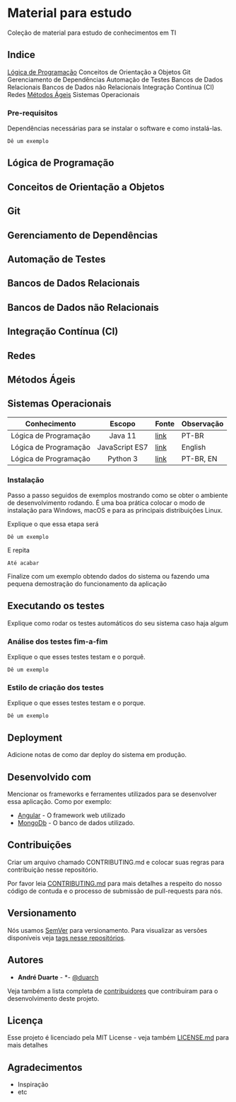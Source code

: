 # Material para estudo

Coleção de material para estudo de conhecimentos em TI 

## Indice

[Lógica de Programação](#lógica-de-programação)
Conceitos de Orientação a Objetos 
Git 
Gerenciamento de Dependências 
Automação de Testes 
Bancos de Dados Relacionais
Bancos de Dados não Relacionais
Integração Contínua (CI) 
Redes
[Métodos Ágeis](#métodos-ágeis) 
Sistemas Operacionais 



### Pre-requisitos

Dependências necessárias para se instalar o software e como instalá-las.

```
Dê um exemplo
```
## Lógica de Programação 
## Conceitos de Orientação a Objetos 
## Git 
## Gerenciamento de Dependências 
## Automação de Testes 
## Bancos de Dados Relacionais
## Bancos de Dados não Relacionais
## Integração Contínua (CI) 
## Redes
## Métodos Ágeis 
## Sistemas Operacionais 

 Conhecimento  | Escopo |  Fonte | Observação 
:---: | :---: | --- | --- 
Lógica de Programação | Java 11 | [link](https://www.google.com)  | PT-BR 
Lógica de Programação | JavaScript ES7 | [link](https://www.google.com) | English 
Lógica de Programação |  Python 3 | [link](https://www.google.com)  | PT-BR, EN

### Instalação

Passo a passo seguidos de exemplos mostrando como se obter o ambiente de desenvolvimento rodando. É uma boa prática colocar o modo de instalação para Windows, macOS e para as principais distribuições Linux.

Explique o que essa etapa será
```
Dê um exemplo
```

E repita

```
Até acabar
```

Finalize com um exemplo obtendo dados do sistema ou fazendo uma pequena demostração do funcionamento da aplicação


## Executando os testes

Explique como rodar os testes automáticos do seu sistema caso haja algum


### Análise dos testes fim-a-fim

Explique o que esses testes testam e o porquê.

```
Dê um exemplo
```

### Estilo de criação dos testes

Explique o que esses testes testam e o porque.

```
Dê um exemplo
```

## Deployment

Adicione notas de como dar deploy do sistema em produção.

## Desenvolvido com
Mencionar os frameworks e ferramentes utilizados para se desenvolver essa aplicação. Como por exemplo:

* [Angular](https://angular.io/) - O framework web utilizado
* [MongoDb](https://www.mongodb.com/) - O banco de dados utilizado.

## Contribuições

Criar um arquivo chamado CONTRIBUTING.md e colocar suas regras para contribuição nesse repositório.

Por favor leia [CONTRIBUTING.md]() para mais detalhes a respeito do nosso código de contuda e o processo de submissão de pull-requests para nós.

## Versionamento

Nós usamos [SemVer](http://semver.org/) para versionamento. Para visualizar as versões disponíveis veja [tags nesse repositórios](https://github.com/your/project/tags). 

## Autores

* **André Duarte** - *- [@duarch](https://github.com/duarch)

Veja também a lista completa de [contribuidores](https://github.com/your/project/contributors) que contribuiram para o desenvolvimento deste projeto.

## Licença

Esse projeto é licenciado pela MIT License - veja também [LICENSE.md](LICENSE.md) para mais detalhes

## Agradecimentos

* Inspiração
* etc


